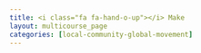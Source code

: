 ```yaml
---
title: <i class="fa fa-hand-o-up"></i> Make
layout: multicourse_page
categories: [local-community-global-movement]
---
```

